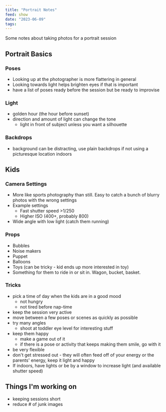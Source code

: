 ```yaml
---
title: "Portrait Notes"
feed: show
date: "2023-06-09"
tags: 
---
```


Some notes about taking photos for a portrait session
## Portrait Basics
 ### Poses
 - Looking up at the photographer is more flattering in general
 - Looking towards light helps brighten eyes if that is important
 - have a list of poses ready before the session but be ready to improvise

### Light
- golden hour (the hour before sunset)
- direction and amount of light can change the tone
	- light in front of subject unless you want a silhouette

### Backdrops
- background can be distracting, use plain backdrops if not using a picturesque location indoors

## Kids
### Camera Settings
- More like sports photography than still. Easy to catch a bunch of blurry photos with the wrong settings
- Example settings
	- Fast shutter speed >1/250
	- Higher ISO (400+, probably 800)
- Wide angle with low light (catch them running)

### Props
- Bubbles
- Noise makers
- Puppet
- Balloons
- Toys (can be tricky - kid ends up more interested in toy)
- Something for them to ride in or sit in. Wagon, bucket, basket.

### Tricks
- pick a time of day when the kids are in a good mood 
	- not hungry 
	- not tired before nap-time
- keep the session very active
- move between a few poses or scenes as quickly as possible
- try many angles
	- shoot at toddler eye level for interesting stuff
- keep them happy
	- make a game out of it
	- if there is a pose or activity that keeps making them smile, go with it
- be very flexible
- don't get stressed out - they will often feed off of your energy or the parents' energy, keep it light and happy
- If indoors, have lights or be by a window to increase light (and available shutter speed)


## Things I'm working on
- keeping sessions short
- reduce # of junk images